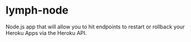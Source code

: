 lymph-node
==========

Node.js app that will allow you to hit endpoints to restart or rollback your Heroku Apps via the Heroku API.
